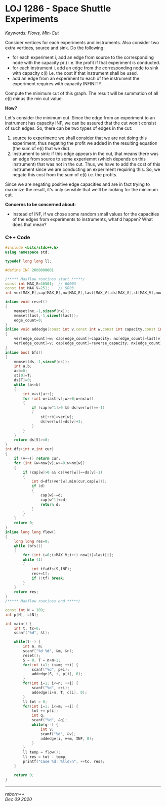 # LOJ 1286 - Space Shuttle Experiments 

_Keywords: Flows, Min-Cut_

Consider vertices for each experiments and instruments. Also consider two extra vertices, source and sink. Do the following:

* for each experiment i, add an edge from source to the corresponding node with the capacity p(i) i.e. the profit if that experiment is conducted.
* for each instrument i, add an edge from the corresponding node to sink with capacity c(i) i.e. the cost if that instrument shall be used.
* add an edge from an experiment to each of the instrument the experiment requires with capacity INFINITY.

Compute the minimum cut of this graph. The result will be summation of all e(i) minus the min cut value.

__How?__

Let's consider the minimum cut. Since the edge from an experiment to an instrument has capacity INF, we can be assured that the cut won't consist of such edges. So, there can be two types of edges in the cut:

1. source to experiment: we shall consider that we are not doing this experiment, thus negating the profit we added in the resulting equation (the sum of e(i) that we did).
2. instrument to sink: if this edge appears in the cut, that means there was an edge from source to some experiemnt (which depends on this instrument) that was not in the cut. Thus, we have to add the cost of this instrument since we are conducting an experiment requiring this. So, we negate this cost from the sum of e(i) i.e. the profits.

Since we are negating positive edge capacities and are in fact trying to maximize the result, it's only sensible that we'll be looking for the minimum cut.

__Concerns to be concerned about:__
* Instead of INF, if we chose some random small values for the capacities of the edges from experiments to instruments, what'd happen? What does that mean?

### C++ Code

```cpp
#include <bits/stdc++.h>
using namespace std;

typedef long long ll;

#define INF 2000000001

/***** Maxflow routines start *****/
const int MAX_E=40501;	// 60003
const int MAX_V=251;	// 5003
int ver[MAX_E],cap[MAX_E],nx[MAX_E],last[MAX_V],ds[MAX_V],st[MAX_V],now[MAX_V],edge_count,S,T;

inline void reset()
{
	memset(nx,-1,sizeof(nx));
	memset(last,-1,sizeof(last));
	edge_count=0;
}
inline void addedge(const int v,const int w,const int capacity,const int reverse_capacity)
{
	ver[edge_count]=w; cap[edge_count]=capacity; nx[edge_count]=last[v]; last[v]=edge_count++;
	ver[edge_count]=v; cap[edge_count]=reverse_capacity; nx[edge_count]=last[w]; last[w]=edge_count++;
}
inline bool bfs()
{
	memset(ds,-1,sizeof(ds));
	int a,b;
	a=b=0;
	st[0]=T;
	ds[T]=0;
	while (a<=b)
	{
		int v=st[a++];
		for (int w=last[v];w>=0;w=nx[w])
		{
			if (cap[w^1]>0 && ds[ver[w]]==-1)
			{
				st[++b]=ver[w];
				ds[ver[w]]=ds[v]+1;
			}
		}
	}
	return ds[S]>=0;
}
int dfs(int v,int cur)
{
	if (v==T) return cur;
	for (int &w=now[v];w>=0;w=nx[w])
	{
		if (cap[w]>0 && ds[ver[w]]==ds[v]-1)
		{
			int d=dfs(ver[w],min(cur,cap[w]));
			if (d)
			{
				cap[w]-=d;
				cap[w^1]+=d;
				return d;
			}
		}
	}
	return 0;
}
inline long long flow()
{
	long long res=0;
	while (bfs())
	{
		for (int i=0;i<MAX_V;i++) now[i]=last[i];
		while (1)
		{
			int tf=dfs(S,INF);
			res+=tf;
			if (!tf) break;
		}
	}
	return res;
}
/***** Maxflow routines end *****/

const int N = 109;
int p[N], c[N];

int main() {
	int t, tc=0;
	scanf("%d", &t);

	while(t--) {
		int n, m;
		scanf("%d %d", &m, &n);
		reset();
		S = 0, T = n+m+1;
		for(int i=1; i<=m; ++i) {
			scanf("%d", p+i);
			addedge(S, i, p[i], 0);
		}
		for(int i=1; i<=n; ++i) {
			scanf("%d", c+i);
			addedge(i+m, T, c[i], 0);
		}
		ll tot = 0;
		for(int i=1; i<=m; ++i) {
			tot += p[i];
			int q;
			scanf("%d", &q);
			while(q--) {
				int v;
				scanf("%d", &v);
				addedge(i, v+m, INF, 0);
			}
		}
		ll temp = flow();
		ll res = tot - temp;
		printf("Case %d: %lld\n", ++tc, res);
	}

	return 0;
}
```

---
_reborn++_ <br/>
_Dec 09 2020_
